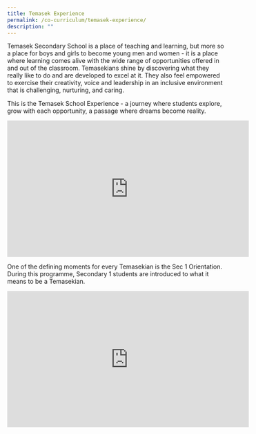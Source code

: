```yaml
---
title: Temasek Experience
permalink: /co-curriculum/temasek-experience/
description: ""
---
```

Temasek Secondary School is a place of teaching and learning, but more so a place for boys and girls to become young men and women - it is a place where learning comes alive with the wide range of opportunities offered in and out of the classroom. Temasekians shine by discovering what they really like to do and are developed to excel at it. They also feel empowered to exercise their creativity, voice and leadership in an inclusive environment that is challenging, nurturing, and caring.  
  
This is the Temasek School Experience - a journey where students explore, grow with each opportunity, a passage where dreams become reality.  
  
<iframe width="560" height="315" src="https://www.youtube.com/embed/1WV1fLMyG4M" title="YouTube video player" frameborder="0" allow="accelerometer; autoplay; clipboard-write; encrypted-media; gyroscope; picture-in-picture" allowfullscreen=""></iframe>
  

One of the defining moments for every Temasekian is the Sec 1 Orientation. During this programme, Secondary 1 students are introduced to what it means to be a Temasekian.

<iframe allowfullscreen="" allow="accelerometer; autoplay; clipboard-write; encrypted-media; gyroscope; picture-in-picture; web-share" frameborder="0" title="YouTube video player" src="https://www.youtube.com/embed/aYtlBlSJBBM" height="315" width="560"></iframe>